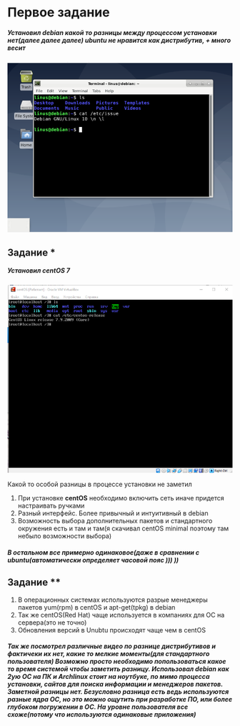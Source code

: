 # Первое задание

##### Установил **debian** какой то разницы между процессом установки нет(далее далее далее) **ubuntu** не нравится как дистрибутив, + много весит

![](./Screenshot_3.png)

## Задание *

##### Установил ***centOS*** 7

![](./Screenshot_1.png)

Какой то особой разницы в процессе установки не заметил

1. При установке **centOS** необходимо включить сеть иначе придется настраивать ручками
2. Разный интерфейс. Более привычный и интуитивный в debian
3. Возможность выбора дополнительных пакетов и стандартного окружения есть и там и там(я скачивал centOS minimal поэтому там небыло возможности выбора)

##### В остальном все примерно одинаковое(даже в сравнении с ubuntu(автоматически определяет часовой пояс ))) ))

## Задание **

1. В операционных системах используются разрые менеджеры пакетов yum(rpm) в centOS и apt-get(tpkg) в debian
2. Так же centOS(Red Hat) чаще используется в компаниях для ОС на сервера(это не точно)
3. Обновления версий в Unubtu происходят чаще чем в centOS

##### Так же посмотрел различные видео по разнице дистрибутивов и фактичеки их нет, какие то мелкие моменты(для стандартного пользователя) Возможно просто необходимо  попользоваться какое то время системой чтобы заметить разницу. Использовал debian как 2ую ОС на ПК и Archlinux стоит на ноутбуке, по мимо процесса установки, сайтов для поиска информации и менеджеров пакетов. Заметной разницы нет. Безусловно разница есть ведь используются разные ядра ОС, но это можно ощутить при разработке ПО, или более глубоком погружении в ОС. На уровне пользователя все схоже(потому что используются одинаковые приложения)
